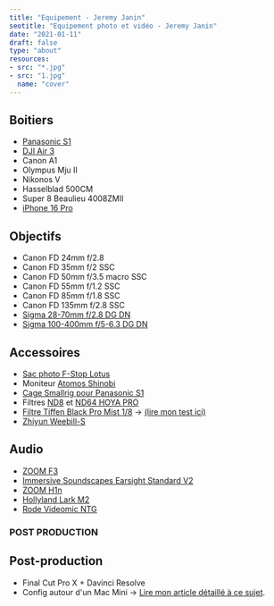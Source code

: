 ```yaml
---
title: "Equipement - Jeremy Janin"
seotitle: "Equipement photo et vidéo - Jeremy Janin"
date: "2021-01-11"
draft: false
type: "about"
resources:
- src: "*.jpg"
- src: "1.jpg"
  name: "cover"
---
```

## Boitiers

* [Panasonic S1](https://www.digit-photo.com/PANASONIC-Lumix-S1-Boitier-Nu-rPANASONICDCS1EK.html?dpa_id=21)
* [DJI Air 3](https://dp.gt/a/oz5sd53o)
* Canon A1
* Olympus Mju II
* Nikonos V
* Hasselblad 500CM
* Super 8 Beaulieu 4008ZMII
* [iPhone 16 Pro](https://amzn.to/4hMNT5x)

## Objectifs
- Canon FD 24mm f/2.8
- Canon FD 35mm f/2 SSC
- Canon FD 50mm f/3.5 macro SSC
- Canon FD 55mm f/1.2 SSC
- Canon FD 85mm f/1.8 SSC
- Canon FD 135mm f/2.8 SSC
- [Sigma 28-70mm f/2.8 DG DN](https://dp.gt/a/xxtv4cnw)
- [Sigma 100-400mm f/5-6.3 DG DN](https://dp.gt/a/umzjcra2)

## Accessoires
- [Sac photo F-Stop Lotus](https://www.digit-photo.com/F-STOP-Sac-a-Dos-Lotus-32L-Anthracite-rFSTOPFSTM13570.html?dpa_id=21)
- Moniteur [Atomos Shinobi](https://www.digit-photo.com/ATOMOS-Shinobi-Moniteur-5-4k-HDMI-HDR-rATOMOSATOMSHBH01.html?dpa_id=21)
- [Cage Smallrig pour Panasonic S1](https://amzn.to/2SW4U6J)
- Filtres [ND8](https://www.digit-photo.com/HOYA-Filtre-Gris-Neutre-Pro-ND8-D67mm-rHOYAPROND867.html?dpa_id=21) et [ND64 HOYA PRO](https://www.digit-photo.com/HOYA-Filtre-Gris-Neutre-Pro-ND64-D67mm-rHOYAPROND6467.html?dpa_id=21)
- [Filtre Tiffen Black Pro Mist 1/8](https://amzn.to/2TRjAEi) → [(lire mon test ici)](http://jeremyjanin.com/filtre-tiffen-black-pro-mist-lequel-choisir/)
- [Zhiyun Weebill-S](https://amzn.to/2SNybfV)

## Audio

* [ZOOM F3](https://dp.gt/a/4e1wzzk4o)
* [Immersive Soundscapes Earsight Standard V2](https://immersivesoundscapes.com/earsight-standard-v2/)
* [ZOOM H1n](https://dp.gt/a/i5nqjkrt9)
* [Hollyland Lark M2](https://dp.gt/a/lr0mbg3xc)
* [Rode Videomic NTG](https://amzn.to/48TQl6e)

### POST PRODUCTION

## Post-production

- Final Cut Pro X + Davinci Resolve
- Config autour d'un Mac Mini → [Lire mon article détaillé à ce sujet](http://jeremyjanin.com/utiliser-un-mac-mini-pour-le-montage-video-2020).
